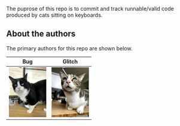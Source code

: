 The puprose of this repo is to commit and track runnable/valid code produced by cats sitting on keyboards.


## About the authors

The primary authors for this repo are shown below.

| Bug | Glitch |
| --- | ------|
| <img src="static/bug.jpg" alt="alt text" width="100"> | <img src="static/glitch.jpg" alt="alt text" width="100"> |
